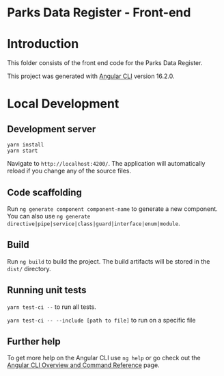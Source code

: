 # Parks Data Register - Front-end

# Introduction

This folder consists of the front end code for the Parks Data Register.

This project was generated with [Angular CLI](https://github.com/angular/angular-cli) version 16.2.0.

# Local Development

## Development server

```
yarn install
yarn start
```

Navigate to `http://localhost:4200/`. The application will automatically reload if you change any of the source files.

## Code scaffolding

Run `ng generate component component-name` to generate a new component. You can also use `ng generate directive|pipe|service|class|guard|interface|enum|module`.

## Build

Run `ng build` to build the project. The build artifacts will be stored in the `dist/` directory.

## Running unit tests

```yarn test-ci --```  to run all tests.

```yarn test-ci -- --include [path to file]``` to run on a specific file

## Further help

To get more help on the Angular CLI use `ng help` or go check out the [Angular CLI Overview and Command Reference](https://angular.io/cli) page.
